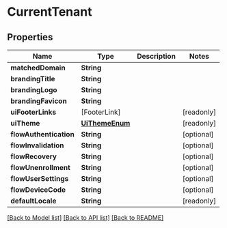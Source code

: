 # CurrentTenant

## Properties
Name | Type | Description | Notes
------------ | ------------- | ------------- | -------------
**matchedDomain** | **String** |  | 
**brandingTitle** | **String** |  | 
**brandingLogo** | **String** |  | 
**brandingFavicon** | **String** |  | 
**uiFooterLinks** | [FooterLink] |  | [readonly] 
**uiTheme** | [**UiThemeEnum**](UiThemeEnum.md) |  | [readonly] 
**flowAuthentication** | **String** |  | [optional] 
**flowInvalidation** | **String** |  | [optional] 
**flowRecovery** | **String** |  | [optional] 
**flowUnenrollment** | **String** |  | [optional] 
**flowUserSettings** | **String** |  | [optional] 
**flowDeviceCode** | **String** |  | [optional] 
**defaultLocale** | **String** |  | [readonly] 

[[Back to Model list]](../README.md#documentation-for-models) [[Back to API list]](../README.md#documentation-for-api-endpoints) [[Back to README]](../README.md)


